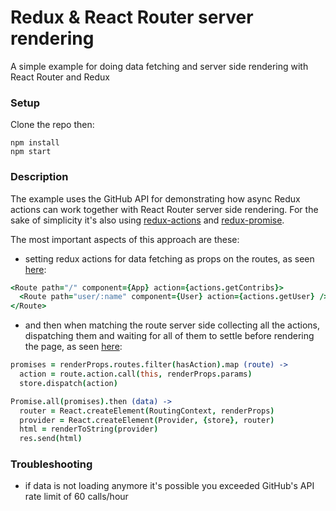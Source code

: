 # Redux & React Router server rendering

A simple example for doing data fetching and server side rendering with React Router and Redux

### Setup

Clone the repo then:

```
npm install
npm start
```

### Description

The example uses the GitHub API for demonstrating how async Redux
actions can work together with React Router server side rendering.
For the sake of simplicity it's also using
[redux-actions](https://github.com/acdlite/redux-actions) and
[redux-promise](https://github.com/acdlite/redux-promise).

The most important aspects of this approach are these:

- setting redux actions for data fetching as props on the routes, as
seen [here](https://github.com/nickdima/redux-react-router-server/blob/master/routes.cjsx#L9):

```coffee
<Route path="/" component={App} action={actions.getContribs}>
  <Route path="user/:name" component={User} action={actions.getUser} />
</Route>
```

- and then when matching the route server side collecting all the actions, 
dispatching them and waiting for all of them to settle before rendering
the page, as seen [here](https://github.com/nickdima/redux-react-router-server/blob/master/index.coffee#L20):

```coffee
promises = renderProps.routes.filter(hasAction).map (route) ->
  action = route.action.call(this, renderProps.params)
  store.dispatch(action)

Promise.all(promises).then (data) ->
  router = React.createElement(RoutingContext, renderProps)
  provider = React.createElement(Provider, {store}, router)
  html = renderToString(provider)
  res.send(html)
```

### Troubleshooting

- if data is not loading anymore it's possible you exceeded GitHub's API rate
limit of 60 calls/hour
